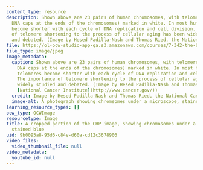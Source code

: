 ```yaml
---
content_type: resource
description: Shown above are 23 pairs of human chromosomes, with telomeres (protective
  DNA caps at the ends of the chromosomes) marked in white. In most human cells, telomeres
  become shorter with each cycle of DNA replication and cell division. The importance
  of telomere shortening to the process of cellular aging has been widely studied
  and debated. (Image by Hesed Padilla-Nash and Thomas Ried, the National Cancer Institute)
file: https://ol-ocw-studio-app-qa.s3.amazonaws.com/courses/7-342-the-biology-of-aging-age-related-diseases-and-interventions-fall-2011/9b0095a895d6c84ed60acd12c3678906_7-342f11-th.jpg
file_type: image/jpeg
image_metadata:
  caption: Shown above are 23 pairs of human chromosomes, with telomeres (protective
    DNA caps at the ends of the chromosomes) marked in white. In most human cells,
    telomeres become shorter with each cycle of DNA replication and cell division.
    The importance of telomere shortening to the process of cellular aging has been
    widely studied and debated. (Image by Hesed Padilla-Nash and Thomas Ried, the
    [National Cancer Institute](http://www.cancer.gov/))
  credit: Image by Hesed Padilla-Nash and Thomas Ried, the National Cancer Institute
  image-alt: A photograph showing chromsomes under a microscope, stained blue.
learning_resource_types: []
ocw_type: OCWImage
resourcetype: Image
title: A cropped portion of the CHP image, showing chromosomes under a microscope,
  stained blue
uid: 9b0095a8-95d6-c84e-d60a-cd12c3678906
video_files:
  video_thumbnail_file: null
video_metadata:
  youtube_id: null
---
```

